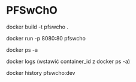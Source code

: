 # PFSwChO
docker build -t pfswcho .

docker run -p 8080:80 pfswcho

docker ps -a

docker logs (wstawić container_id z docker ps -a) 

docker history pfswcho:dev
